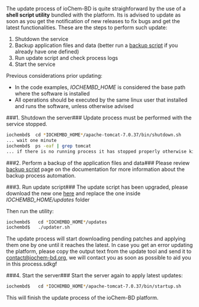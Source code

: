 The update process of ioChem-BD is quite straighforward by the use of a **shell script  utility**  bundled with the platform. Its is advised to update as soon as you get the notification of new releases to fix bugs and get the latest functionalities. 
These are the steps to perform such update:
   1. Shutdown the service
   2. Backup application files and data (better run a [backup script](https://documentation.iochem-bd.org/backup-policy.html) if you already have one defined)
   3. Run update script and check process logs 
   4. Start the service


Previous considerations prior updating:
  * In the code examples,  *IOCHEMBD_HOME* is considered the base path where the software is installed 
  * All operations should be executed by the same linux user that installed and runs the software, unless otherwise advised

###1. Shutdown the server### 
Update process must be performed with the service stopped.

```bash
iochembd$  cd *IOCHEMBD_HOME*/apache-tomcat-7.0.37/bin/shutdown.sh
... wait one minute
iochembd$  ps -eaf | grep tomcat
... if there is no running process it has stopped properly otherwise kill the process
```

###2. Perform a backup of the application files and data###
Please review [backup script](https://documentation.iochem-bd.org/backup-policy.html) page on the documentation for more information about the backup process automation.

###3. Run update script###
The update script has been upgraded, please download the new one [here]() and replace the one inside  *IOCHEMBD_HOME/updates* folder

Then run the utility:
```bash
iochembd$   cd *IOCHEMBD_HOME*/updates
iochembd$   ./updater.sh
```

The update process will start downloading pending patches and applying them one by one until it reaches the latest. 
In case you get an error updating the platform, please copy the output text from the update tool and send it to contact@iochem-bd.org, we will contact you as soon as possible to aid you in this process.sdkgf

###4. Start the server###
Start the server again to apply latest updates:
```bash
iochembd$   cd *IOCHEMBD_HOME*/apache-tomcat-7.0.37/bin/startup.sh
```
This will finish the update process of the ioChem-BD platform.